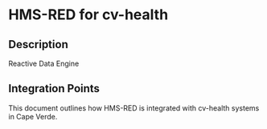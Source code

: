 # HMS-RED for cv-health

## Description

Reactive Data Engine

## Integration Points

This document outlines how HMS-RED is integrated with cv-health systems in Cape Verde.
